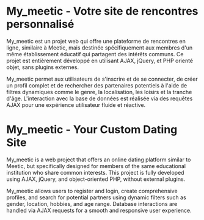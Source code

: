 <h1>My_meetic - Votre site de rencontres personnalisé</h1>

My_meetic est un projet web qui offre une plateforme de rencontres en ligne, similaire à Meetic, 
mais destinée spécifiquement aux membres d'un même établissement éducatif qui partagent des intérêts communs. 
Ce projet est entièrement développé en utilisant AJAX, jQuery, et PHP orienté objet, sans plugins externes.

My_meetic permet aux utilisateurs de s'inscrire et de se connecter, 
de créer un profil complet et de rechercher des partenaires potentiels à l'aide de filtres dynamiques comme le genre, 
la localisation, les loisirs et la tranche d'âge. L'interaction avec la base de données est réalisée via des requêtes AJAX pour une expérience utilisateur fluide et réactive.


<h1>My_meetic - Your Custom Dating Site</h1>

My_meetic is a web project that offers an online dating platform similar to Meetic, 
but specifically designed for members of the same educational institution who share common interests. This project is fully developed using AJAX, jQuery,
and object-oriented PHP, without external plugins.

My_meetic allows users to register and login, create comprehensive profiles, 
and search for potential partners using dynamic filters such as gender, location, hobbies, and age range. 
Database interactions are handled via AJAX requests for a smooth and responsive user experience.
